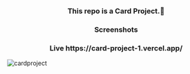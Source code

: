 <h3 align="center">  This repo is a Card Project.👋</h3>

<h3 align="center">Screenshots</h3>

<h3 align="center">Live https://card-project-1.vercel.app/ </h3>


![cardproject](https://github.com/oguzhankayapinar/cardProject/assets/99039655/175925e4-860f-47f9-8ca1-2bea4c493beb)



